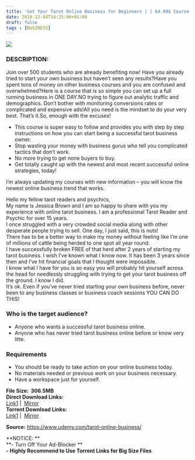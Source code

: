 ```yaml
---
title: 'Get Your Tarot Online Business for Beginners | [ 64.99$ Course For Free ]'
date: 2018-12-04T14:25:00+01:00
draft: false
tags : [BUSINESS]
---
```


  

[![](https://1.bp.blogspot.com/-FirT9D50KwU/XAZ_a0dxf4I/AAAAAAAAAgk/qWFrgBFarp8SlmsmE_P0qz_gMkc1VgsTQCLcBGAs/s640/Get-Your-Tarot-Online-Business-for-Beginners.jpg)](https://1.bp.blogspot.com/-FirT9D50KwU/XAZ_a0dxf4I/AAAAAAAAAgk/qWFrgBFarp8SlmsmE_P0qz_gMkc1VgsTQCLcBGAs/s1600/Get-Your-Tarot-Online-Business-for-Beginners.jpg)

### DESCRIPTION:

Join over 500 students who are already benefiting now! Have you already tried to start your own business but haven’t seen any results?Have you spent tons of money on other business courses and you are confused and overwhelmed?Here is a course that is so simple you can set up a full running business in ONE DAY.NO trying to figure out analytic traffic and demographics. Don’t bother with monitoring conversions rates or complicated and expensive ads!All you need is the mindset to do your very best. That’s it.So, enough with the excuses!  

*   This course is super easy to follow and provides you with step by step instructions on how you can start being a successful tarot business owner.
*   Stop wasting your money with business gurus who tell you complicated tactics that don’t work.
*   No more trying to get none buyers to buy.
*   Get totally caught up with the newest and most recent successful online strategies, today!

I’m always updating my courses with new information – you will know the newest online business trend that works.  

Hello my fellow tarot readers and psychics,  
My name is Jessica Brown and I am so happy to share with you my experience with online tarot business. I am a professional Tarot Reader and Psychic for over 15 years.  
I once struggled with a very crowded social media along with other desperate people trying to sell. One day, I just said, this is nuts!  
There has to be a better way to make my money without feeling like I’m one of millions of cattle being herded to one spot all year round.  
I have successfully broken FREE of that herd after 2 years of starting my tarot business. I wish I’ve known what I know now. It has been 3 years since then and I’ve hit financial goals that I thought were impossible.  
I know what I have for you is so easy you will probably hit yourself across the head for needlessly struggling with trying to get your tarot business off the ground. I know I did.  
It’s ok. Even if you’ve never tried starting your own business before, never been to any business classes or business coach sessions YOU CAN DO THIS!  

### Who is the target audience?

*   Anyone who wants a successful tarot business online.
*   Anyone who has never tried tarot business online before or know very litte.

### Requirements

*   You should be ready to take action on your online business today.
*   No materials needed or previous work on your business necessary.
*   Have a workspace just for yourself.

**File Size:  306.5MB**  
**Direct Download Links:**  
 [Link1](http://turboagram.com/18521555/get-your-tarot-link1) |  [Mirror](http://turboagram.com/18521555/get-your-tarot-link2)  
**Torrent Download Links:**  
 [Link1](http://turboagram.com/18521555/get-your-tarot-torrent1) |  [Mirror](http://turboagram.com/18521555/get-your-tarot-torrent2)  
  
  
**Source:** https://www.udemy.com/tarot-online-business/  
  
  
**NOTICE: **  
**\- Turn Off Your Ad-Blocker **  
**\- Highly Recommend to Use Torrent Links for Big Size Files**